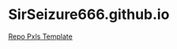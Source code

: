 # SirSeizure666.github.io
<a href="(https://pxls.space/#x=5018&y=69&scale=6&template=https%3A%2F%2Fclueless-r2.pxls.space%2F640acd47b8056acf.png&ox=4946&oy=7&tw=72&title=&convert=unconverted)"> Repo Pxls Template </a> 
